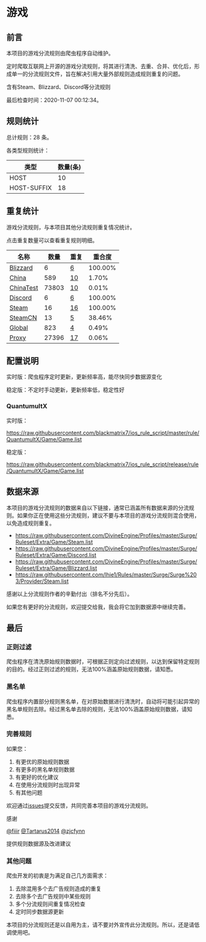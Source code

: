 # 游戏

## 前言

本项目的游戏分流规则由爬虫程序自动维护。

定时爬取互联网上开源的游戏分流规则，将其进行清洗、去重、合并、优化后，形成单一的分流规则文件，旨在解决引用大量外部规则造成规则重复的问题。

含有Steam、Blizzard、Discord等分流规则



最后检查时间：2020-11-07 00:12:34。

## 规则统计

总计规则：28 条。

各类型规则统计：

| 类型 | 数量(条) |
| ---- | ---- |
| HOST | 10 |
| HOST-SUFFIX | 18 |
## 重复统计

游戏分流规则，与本项目其他分流规则重复情况统计。

点击重复数量可以查看重复规则明细。

| 名称 | 数量 | 重复 | 重合度 |
| ---- | ---- | ---- | ------ |
|  [Blizzard](https://github.com/blackmatrix7/ios_rule_script/tree/master/rule/QuantumultX/Blizzard)    | 6   | [6](https://github.com/blackmatrix7/ios_rule_script/tree/master/rule/QuantumultX/Game/Repeat/Blizzard.list)   |   100.00%  |
|  [China](https://github.com/blackmatrix7/ios_rule_script/tree/master/rule/QuantumultX/China)    | 589   | [10](https://github.com/blackmatrix7/ios_rule_script/tree/master/rule/QuantumultX/Game/Repeat/China.list)   |   1.70%  |
|  [ChinaTest](https://github.com/blackmatrix7/ios_rule_script/tree/master/rule/QuantumultX/ChinaTest)    | 73803   | [10](https://github.com/blackmatrix7/ios_rule_script/tree/master/rule/QuantumultX/Game/Repeat/ChinaTest.list)   |   0.01%  |
|  [Discord](https://github.com/blackmatrix7/ios_rule_script/tree/master/rule/QuantumultX/Discord)    | 6   | [6](https://github.com/blackmatrix7/ios_rule_script/tree/master/rule/QuantumultX/Game/Repeat/Discord.list)   |   100.00%  |
|  [Steam](https://github.com/blackmatrix7/ios_rule_script/tree/master/rule/QuantumultX/Steam)    | 16   | [16](https://github.com/blackmatrix7/ios_rule_script/tree/master/rule/QuantumultX/Game/Repeat/Steam.list)   |   100.00%  |
|  [SteamCN](https://github.com/blackmatrix7/ios_rule_script/tree/master/rule/QuantumultX/SteamCN)    | 13   | [5](https://github.com/blackmatrix7/ios_rule_script/tree/master/rule/QuantumultX/Game/Repeat/SteamCN.list)   |   38.46%  |
|  [Global](https://github.com/blackmatrix7/ios_rule_script/tree/master/rule/QuantumultX/Global)    | 823   | [4](https://github.com/blackmatrix7/ios_rule_script/tree/master/rule/QuantumultX/Game/Repeat/Global.list)   |   0.49%  |
|  [Proxy](https://github.com/blackmatrix7/ios_rule_script/tree/master/rule/QuantumultX/Proxy)    | 27396   | [17](https://github.com/blackmatrix7/ios_rule_script/tree/master/rule/QuantumultX/Game/Repeat/Proxy.list)   |   0.06%  |
## 配置说明

实时版：爬虫程序定时更新，更新频率高，能尽快同步数据源变化

稳定版：不定时手动更新，更新频率低，稳定性好

### QuantumultX 
实时版：

https://raw.githubusercontent.com/blackmatrix7/ios_rule_script/master/rule/QuantumultX/Game/Game.list

稳定版：

https://raw.githubusercontent.com/blackmatrix7/ios_rule_script/release/rule/QuantumultX/Game/Game.list

## 数据来源

本项目的游戏分流规则的数据来自以下链接，通常已涵盖所有数据来源的分流规则。如果你正在使用这些分流规则，建议不要与本项目的游戏分流规则混合使用，以免造成规则重复。

- https://raw.githubusercontent.com/DivineEngine/Profiles/master/Surge/Ruleset/Extra/Game/Steam.list
- https://raw.githubusercontent.com/DivineEngine/Profiles/master/Surge/Ruleset/Extra/Game/Discord.list
- https://raw.githubusercontent.com/DivineEngine/Profiles/master/Surge/Ruleset/Extra/Game/Blizzard.list
- https://raw.githubusercontent.com/lhie1/Rules/master/Surge/Surge%203/Provider/Steam.list


感谢以上分流规则作者的辛勤付出（排名不分先后）。

如果您有更好的分流规则，欢迎提交给我，我会将它加到数据源中继续完善。

## 最后

### 正则过滤

爬虫程序在清洗原始规则数据时，可根据正则定向过滤规则，以达到保留特定规则的目的。经过正则过滤的规则，无法100%涵盖原始规则数据，请知悉。

### 黑名单

爬虫程序内置部分规则黑名单，在对原始数据进行清洗时，自动将可能引起异常的黑名单规则去除。经过黑名单去除的规则，无法100%涵盖原始规则数据，请知悉。

### 完善规则

如果您：

1. 有更优的原始规则数据
2. 有更多的黑名单规则数据
3. 有更好的优化建议
4. 在使用分流规则时出现异常
5. 有其他问题

欢迎通过[issues](https://github.com/blackmatrix7/ios_rule_script/issues/new)提交反馈，共同完善本项目的游戏分流规则。

感谢

[@fiiir](https://github.com/fiiir) [@Tartarus2014](https://github.com/Tartarus2014) [@zjcfynn](https://github.com/zjcfynn) 

提供规则数据源及改进建议

### 其他问题

爬虫开发的初衷是为满足自己几方面需求：

1. 去除混用多个去广告规则造成的重复
2. 去除多个去广告规则中某些规则
3. 多个分流规则间重复情况检查
4. 定时同步数据源更新

本项目的分流规则还是以自用为主，请不要对外宣传此分流规则。所以，还是请低调使用吧。